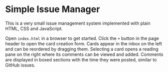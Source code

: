 # Simple Issue Manager

This is a very small issue management system implemented with plain HTML, CSS and JavaScript.

Open `index.html` in a browser to get started. Click the `+` button in the page
header to open the card creation form. Cards appear in the inbox on the left and
can be reordered by dragging them. Selecting a card opens a reading pane on the
right where its comments can be viewed and added. Comments are displayed in
boxed sections with the time they were posted, similar to GitHub issues.

